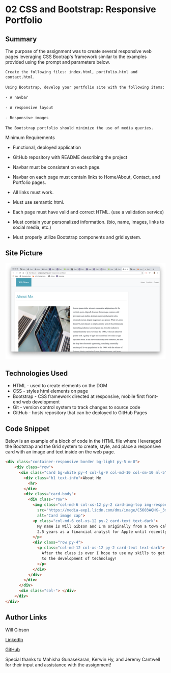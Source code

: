 # 02 CSS and Bootstrap: Responsive Portfolio


## Summary 

The purpose of the assignment was to create several responsive web pages  leveraging CSS Bootrap's framework similar to the examples provided using the prompt and parameters below.

```
Create the following files: index.html, portfolio.html and contact.html.

Using Bootstrap, develop your portfolio site with the following items:

- A navbar

- A responsive layout

- Responsive images

The Bootstrap portfolio should minimize the use of media queries.
```
Minimum Requirements

- Functional, deployed application

- GitHub repository with README describing the project

- Navbar must be consistent on each page.

- Navbar on each page must contain links to Home/About, Contact, and Portfolio pages.

- All links must work.

- Must use semantic html.

- Each page must have valid and correct HTML. (use a validation service)

- Must contain your personalized information. (bio, name, images, links to social media, etc.)

- Must properly utilize Bootstrap components and grid system.

## Site Picture
![Site](/about-me.png)

## Technologies Used
- HTML - used to create elements on the DOM
- CSS - styles html elements on page
- Bootstrap - CSS framework directed at responsive, mobile first front-end web development
- Git - version control system to track changes to source code
- GitHub - hosts repository that can be deployed to GitHub Pages

## Code Snippet

Below is an example of a block of code in the HTML file where I leveraged the Bootstrap and the Grid system to create, style, and place a responsive card with an image and text inside on the web page.

```html
<div class="container-responsive border bg-light py-5 m-0">
    <div class="row">
      <div class="card bg-white py-4 col-lg-9 col-md-10 col-sm-10 ml-5">
        <div class="h1 text-info">About Me
          <hr>
        </div>
        <div class="card-body">
          <div class="row">
            <img class="col-md-6 col-xs-12 py-2 card-img-top img-responsive"
              src="https://media-exp1.licdn.com/dms/image/C5603AQHK-_3mwh2xEQ/profile-displayphoto-shrink_200_200/0?e=1590019200&v=beta&t=JlwObXlYCOBQY-927XEvpJ9wJ2F1QOlarYh8RRSq78Y"
              alt="Card image cap">
            <p class="col-md-6 col-xs-12 py-2 card-text text-dark">
              My name is Will Gibson and I'm originally from a town called Danville. After graduating from USC I spent
              2.5 years as a financial analyst for Apple until recently when I decided to learn to code!
            </p>
            <div class="row py-4">
              <p class="col-md-12 col-xs-12 py-2 card-text text-dark">
                After the class is over I hope to use my skills to get a role in Product Management so I can be closer
                to the development of technology!
              </p>
            </div>
          </div>
        </div>
      </div>
      <div class="col-"> </div>
    </div>
</div>
```

## Author Links

Will Gibson

[LinkedIn](https://www.linkedin.com/in/wtgibson/)

[GitHub](https://github.com/wtgibson/1-code-refactor)

Special thanks to Mahisha Gunasekaran, Kerwin Hy, and Jeremy Cantwell for their input and assistance with the assignment!
